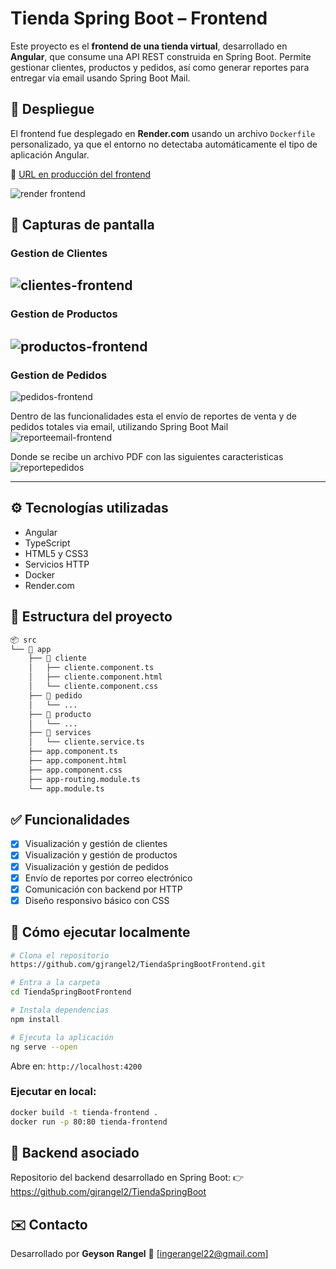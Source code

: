 # Tienda Spring Boot – Frontend

Este proyecto es el **frontend de una tienda virtual**, desarrollado en **Angular**, que consume una API REST construida en Spring Boot. Permite gestionar clientes, productos y pedidos, así como generar reportes para entregar via email usando Spring Boot Mail.

## 🚀 Despliegue

El frontend fue desplegado en **Render.com** usando un archivo `Dockerfile` personalizado, ya que el entorno no detectaba automáticamente el tipo de aplicación Angular.

🔗 [URL en producción del frontend]([https://render.com](https://tiendaspringbootfrontend.onrender.com)) 

![render frontend](https://github.com/user-attachments/assets/108c31de-17cc-4eeb-93bb-94e176001c97)

## 📸 Capturas de pantalla

### Gestion de Clientes
![clientes-frontend](https://github.com/user-attachments/assets/8979e93e-54e8-4b64-b210-3781fea5332d)
--------------------------------------------------

### Gestion de Productos
![productos-frontend](https://github.com/user-attachments/assets/5b6342d6-6c56-44a4-92de-2724779ea9f2)
-------------------------------------------------

### Gestion de Pedidos
![pedidos-frontend](https://github.com/user-attachments/assets/46309270-ec30-469a-ad6e-f1c7a947c754)

Dentro de las funcionalidades esta el envío de reportes de venta y de pedidos totales via email, utilizando Spring Boot Mail
![reporteemail-frontend](https://github.com/user-attachments/assets/82318ed0-c573-48b9-a6a4-8dac52ed4448)

Donde se recibe un archivo PDF con las siguientes caracteristicas
![reportepedidos](https://github.com/user-attachments/assets/4650b8da-b214-451c-9e3a-56405f82413b)

-------------------------------------------------

## ⚙️ Tecnologías utilizadas

- Angular
- TypeScript
- HTML5 y CSS3
- Servicios HTTP
- Docker
- Render.com

## 📁 Estructura del proyecto

```bash
📦 src
└── 📁 app
    ├── 📁 cliente
    │   ├── cliente.component.ts
    │   ├── cliente.component.html
    │   └── cliente.component.css
    ├── 📁 pedido
    │   └── ...
    ├── 📁 producto
    │   └── ...
    ├── 📁 services
    │   └── cliente.service.ts
    ├── app.component.ts
    ├── app.component.html
    ├── app.component.css
    ├── app-routing.module.ts
    └── app.module.ts
```

## ✅ Funcionalidades

- [x] Visualización y gestión de clientes
- [x] Visualización y gestión de productos
- [x] Visualización y gestión de pedidos
- [x] Envío de reportes por correo electrónico
- [x] Comunicación con backend por HTTP
- [x] Diseño responsivo básico con CSS

## 🧪 Cómo ejecutar localmente

```bash
# Clona el repositorio
https://github.com/gjrangel2/TiendaSpringBootFrontend.git

# Entra a la carpeta
cd TiendaSpringBootFrontend

# Instala dependencias
npm install

# Ejecuta la aplicación
ng serve --open
```

Abre en: `http://localhost:4200`

### Ejecutar en local:

```bash
docker build -t tienda-frontend .
docker run -p 80:80 tienda-frontend
```

## 🔗 Backend asociado

Repositorio del backend desarrollado en Spring Boot:
👉 https://github.com/gjrangel2/TiendaSpringBoot

## ✉️ Contacto

Desarrollado por **Geyson Rangel**
📧 [ingerangel22@gmail.com]

